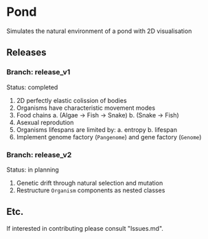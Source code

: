 # Pond
Simulates the natural environment of a pond with 2D visualisation

## Releases 

### Branch: release_v1

Status: completed

1. 2D perfectly elastic colission of bodies
2. Organisms have characteristic movement modes
3. Food chains
    a. (Algae -> Fish -> Snake)
    b. (Snake -> Fish)
4. Asexual reprodution 
5. Organisms lifespans are limited by:
    a. entropy
    b. lifespan
6. Implement genome factory (`Pangenome`) and gene factory (`Genome`)

### Branch: release_v2

Status: in planning

1. Genetic drift through natural selection and mutation
2. Restructure `Organism` components as nested classes

## Etc.

If interested in contributing please consult "Issues.md".